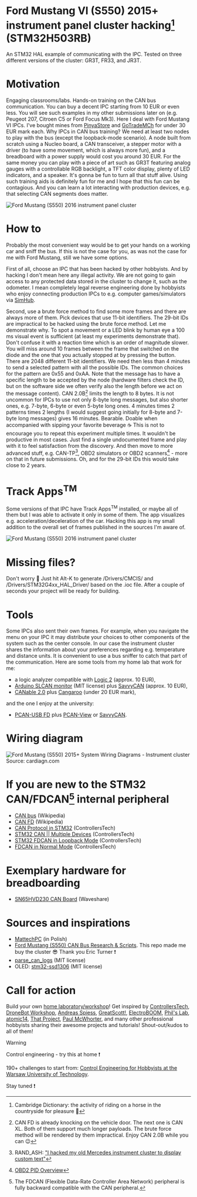 # Ford Mustang VI (S550) 2015+ instrument panel cluster hacking[^1] (STM32H503RB)
 An STM32 HAL example of communicating with the IPC. Tested on three different versions of the cluster: GR3T, FR33, and JR3T.

[^1]: Cambridge Dictionary: the activity of riding on a horse in the countryside for pleasure :slightly_smiling_face:

# Motivation
Engaging classrooms/labs. Hands-on training on the CAN bus communication. You can buy a decent IPC starting from 10 EUR or even less. You will see such examples in my other submissions later on (e.g. Peugeot 207, Citroen C5 or Ford Focus Mk3). Here I deal with Ford Mustang VI IPCs. I've bought mines from [PinyaStore](https://allegro.pl/uzytkownik/PinyaStore) and [GoTradeMCh](https://allegro.pl/uzytkownik/GoTradeMCh) for under 30 EUR mark each. Why IPCs in CAN bus training? We need at least two nodes to play with the bus (except the loopback-mode scenario). A node built from scratch using a Nucleo board, a CAN transceiver, a stepper motor with a driver (to have some movement, which is always more fun), and a breadboard with a power supply would cost you around 30 EUR. For the same money you can play with a piece of art such as GR3T featuring analog gauges with a controllable RGB backlight, a TFT color display, plenty of LED indicators, and a speaker. It's gonna be fun to turn all that stuff alive. Using such training aids is definitely fun for me and I hope that this fun can be contagious. And you can learn a lot interacting with production devices, e.g. that selecting CAN segments does matter.

![Ford Mustang (S550) 2016 instrument panel cluster](/Assets/Images/ford_mustang_home_lab.JPG)

# How to
Probably the most convenient way would be to get your hands on a working car and sniff the bus. If this is not the case for you, as was not the case for me with Ford Mustang, still we have some options.

First of all, choose an IPC that has been hacked by other hobbyists. And by hacking I don't mean here any illegal activity. We are not going to gain access to any protected data stored in the cluster to change it, such as the odometer. I mean completely legal reverse engineering done by hobbyists who enjoy connecting production IPCs to e.g. computer games/simulators via [SimHub](https://www.simhubdash.com/).

Second, use a brute force method to find some more frames and there are always more of them. Pick devices that use 11-bit identifiers. The 29-bit IDs are impractical to be hacked using the brute force method. Let me demonstrate why. To spot a movement or a LED blink by human eye a 100 ms visual event is sufficient (at least my experiments demonstrate that). Don't confuse it with a reaction time which is an order of magnitude slower. You will miss around 10 frames between the frame that switched on the diode and the one that you actually stopped at by pressing the button. There are 2048 different 11-bit identifiers. We need then less than 4 minutes to send a selected pattern with all the possible IDs. The common choices for the pattern are 0x55 and 0xAA. Note that the message has to have a specific length to be accepted by the node (hardware filters check the ID, but on the software side we often verify also the length before we act on the message content). CAN 2.0B[^2] limits the length to 8 bytes. It is not uncommon for IPCs to use not only 8-byte long messages, but also shorter ones, e.g. 7-byte, 6-byte or even 5-byte long ones. 4 minutes times 2 patterns times 2 lengths (I would suggest going initially for 8-byte and 7-byte long messages) gives 16 minutes. Bearable. Doable when accompanied with sipping your favorite beverage :coffee: This is not to encourage you to repeat this experiment multiple times. It wouldn't be productive in most cases. Just find a single undocumented frame and play with it to feel satisfaction from the discovery. And then move to more advanced stuff, e.g. CAN-TP[^3], OBD2 simulators or OBD2 scanners[^4] - more on that in future submissions. Oh, and for the 29-bit IDs this would take close to 2 years.

[^2]: CAN FD is already knocking on the vehicle door. The next one is CAN XL. Both of them support much longer payloads. The brute force method will be rendered by them impractical. Enjoy CAN 2.0B while you can :wink:
[^3]: RAND_ASH: ["I hacked my old Mercedes instrument cluster to display custom text"](https://www.youtube.com/watch?v=iKwVWPU5P0I)
[^4]: [OBD2 PID Overview](https://www.csselectronics.com/pages/obd2-pid-table-on-board-diagnostics-j1979)

# Track Apps<sup>TM</sup>
Some versions of that IPC have Track Apps<sup>TM</sup> installed, or maybe all of them but I was able to activate it only in some of them. The app visualizes e.g. acceleration/deceleration of the car. Hacking this app is my small addition to the overall set of frames published in the sources I'm aware of.

![Ford Mustang (S550) 2016 instrument panel cluster](/Assets/Images/ford_mustang_university_lab.jpg)

# Missing files?
Don't worry :slightly_smiling_face: Just hit Alt-K to generate /Drivers/CMCIS/ and /Drivers/STM32G4xx_HAL_Driver/ based on the .ioc file. After a couple of seconds your project will be ready for building.

# Tools
Some IPCs also sent their own frames. For example, when you navigate the menu on your IPC it may distribute your choices to other components of the system such as the center console. In our case the instrument cluster shares the information about your preferences regarding e.g. temperature and distance units. It is convenient to use a bus sniffer to catch that part of the communication. Here are some tools from my home lab that work for me:
* a logic analyzer compatible with [Logic 2](https://www.saleae.com/pages/downloads) (approx. 10 EUR),
* [Arduino SLCAN monitor](https://github.com/latonita/arduino-canbus-monitor) (MIT license) plus [SavvyCAN](https://www.savvycan.com/) (approx. 10 EUR),
* [CANable 2.0](https://makerbase3d.com/product/makerbase-canable-v2/) plus [Cangaroo](https://canable.io/getting-started.html#cangaroo) (under 20 EUR mark),

and the one I enjoy at the university:
* [PCAN-USB FD](https://www.peak-system.com/PCAN-USB-FD.365.0.html?&L=1) plus [PCAN-View](https://www.peak-system.com/PCAN-View.242.0.html?&L=1) or [SavvyCAN](https://www.savvycan.com/).

# Wiring diagram
![Ford Mustang (S550) 2015+ System Wiring Diagrams - Instrument cluster](/Assets/Images/ford_mustang_ipc_wiring_diagram.JPG)
Source: cardiagn.com

# If you are new to the STM32 CAN/FDCAN[^5] internal peripheral
* [CAN bus](https://en.wikipedia.org/wiki/CAN_bus) (Wikipedia)
* [CAN FD](https://en.wikipedia.org/wiki/CAN_FD) (Wikipedia)
* [CAN Protocol in STM32](https://controllerstech.com/can-protocol-in-stm32/) (ControllersTech)
* [STM32 CAN || Multiple Devices](https://www.youtube.com/watch?v=-lcrrRrKdFg) (ControllersTech)
* [STM32 FDCAN in Loopback Mode](https://controllerstech.com/stm32-fdcan-in-loopback-mode/) (ControllersTech)
* [FDCAN in Normal Mode](https://controllerstech.com/fdcan-normal-mode-stm32/) (ControllersTech)

[^5]: The FDCAN (Flexible Data-Rate Controller Area Network) peripheral is fully backward compatible with the CAN peripheral.

# Exemplary hardware for breadboarding
* [SN65HVD230 CAN Board](https://www.waveshare.com/wiki/SN65HVD230_CAN_Board) (Waveshare)

# Sources and inspirations
* [MattechPC](https://www.youtube.com/@MattechPC) (in Polish)
* [Ford Mustang (S550) CAN Bus Research & Scripts](https://github.com/EricTurner3/s550-canbus). This repo made me buy the cluster :sunglasses: Thank you Eric Turner :exclamation:
* [parse_can_logs](https://github.com/v-ivanyshyn/parse_can_logs/blob/master/Ford%20CAN%20IDs%20Summary.md) (MIT license)
* OLED: [stm32-ssd1306](https://github.com/afiskon/stm32-ssd1306) (MIT license)

# Call for action
Build your own [home laboratory/workshop](http://ufnalski.edu.pl/control_engineering_for_hobbyists/2024_dzien_otwarty_we/Dzien_Otwarty_WE_2024_Control_Engineering_for_Hobbyists.pdf)! Get inspired by [ControllersTech](https://www.youtube.com/@ControllersTech), [DroneBot Workshop](https://www.youtube.com/@Dronebotworkshop), [Andreas Spiess](https://www.youtube.com/@AndreasSpiess), [GreatScott!](https://www.youtube.com/@greatscottlab), [ElectroBOOM](https://www.youtube.com/@ElectroBOOM), [Phil's Lab](https://www.youtube.com/@PhilsLab), [atomic14](https://www.youtube.com/@atomic14), [That Project](https://www.youtube.com/@ThatProject), [Paul McWhorter](https://www.youtube.com/@paulmcwhorter), and many other professional hobbyists sharing their awesome projects and tutorials! Shout-out/kudos to all of them!

> [!WARNING]
> Control engineering - try this at home :exclamation:

190+ challenges to start from: [Control Engineering for Hobbyists at the Warsaw University of Technology](http://ufnalski.edu.pl/control_engineering_for_hobbyists/Control_Engineering_for_Hobbyists_list_of_challenges.pdf).

Stay tuned :exclamation:

